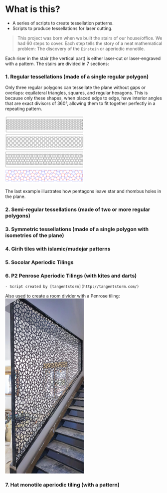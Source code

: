 # What is this?

- A series of scripts to create tessellation patterns.
- Scripts to produce tessellations for laser cutting.

> This project was born when we built the stairs of our house/office.
> We had 60 steps to cover. Each step tells the story of a neat mathematical problem:
> The discovery of the `Einstein` or aperiodic monotile.

Each riser in the stair (the vertical part) is either laser-cut or laser-engraved with a pattern.
The stairs are divided in 7 sections:

### 1. Regular tessellations  (made of a single regular polygon)
Only three regular polygons can tessellate the plane without gaps or overlaps: equilateral triangles, squares, and regular hexagons. This is because only these shapes, when placed edge to edge, have interior angles that are exact divisors of 360°, allowing them to fit together perfectly in a repeating pattern.

<img src="./img/regular_tessellations.png" width="50%">

The last example illustrates how pentagons leave star and rhombus holes in the plane.

### 2. Semi-regular tessellations (made of two or more regular polygons)

### 3. Symmetric tessellations (made of a single polygon with isometries of the plane)

### 4. Girih tiles with islamic/mudejar patterns

### 5. Socolar Aperiodic Tilings

### 6. P2 Penrose Aperiodic Tilings (with kites and darts)
    - Script created by [tangentstorm](http://tangentstorm.com/)
Also used to create a room divider with a Penrose tiling:
<img src="./img/celosia_penrose_kite_dart.jpg" width="50%">

### 7. Hat monotile aperiodic tiling (with a pattern)
